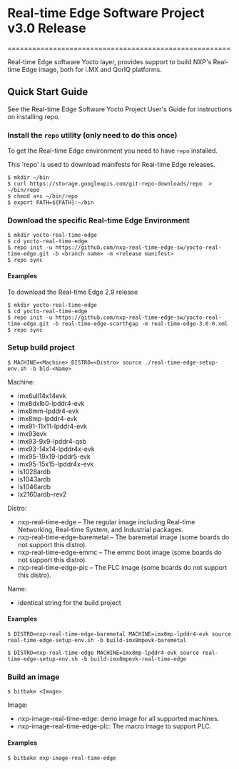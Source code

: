 # Real-time Edge Software Project v3.0 Release

======================================================

Real-time Edge software Yocto layer, provides support to build NXP's Real-time Edge image, both for i.MX and QorIQ platforms.

## Quick Start Guide

See the Real-time Edge Software Yocto Project User's Guide for instructions on installing repo.

### Install the `repo` utility (only need to do this once)

To get the Real-time Edge environment you need to have `repo` installed.

This 'repo' is used to download manifests for Real-time Edge releases.

```
$ mkdir ~/bin
$ curl https://storage.googleapis.com/git-repo-downloads/repo  > ~/bin/repo
$ chmod a+x ~/bin/repo
$ export PATH=${PATH}:~/bin
```

### Download the specific Real-time Edge Environment

```
$ mkdir yocto-real-time-edge
$ cd yocto-real-time-edge
$ repo init -u https://github.com/nxp-real-time-edge-sw/yocto-real-time-edge.git -b <branch name> -m <release manifest>
$ repo sync
```

#### Examples

To download the Real-time Edge 2.9 release

```
$ mkdir yocto-real-time-edge
$ cd yocto-real-time-edge
$ repo init -u https://github.com/nxp-real-time-edge-sw/yocto-real-time-edge.git -b real-time-edge-scarthgap -m real-time-edge-3.0.0.xml
$ repo sync
```

### Setup build project

```
$ MACHINE=<Machine> DISTRO=<Distro> source ./real-time-edge-setup-env.sh -b bld-<Name>
```

Machine:
- imx6ull14x14evk
- imx8dxlb0-lpddr4-evk
- imx8mm-lpddr4-evk
- imx8mp-lpddr4-evk
- imx91-11x11-lpddr4-evk
- imx93evk
- imx93-9x9-lpddr4-qsb
- imx93-14x14-lpddr4x-evk
- imx95-19x19-lpddr5-evk
- imx95-15x15-lpddr4x-evk
- ls1028ardb
- ls1043ardb
- ls1046ardb
- lx2160ardb-rev2

Distro:
- nxp-real-time-edge – The regular image including Real-time Networking, Real-time System, and Industrial packages.
- nxp-real-time-edge-baremetal – The baremetal image (some boards do not support this distro).
- nxp-real-time-edge-emmc – The emmc boot image (some boards do not support this distro).
- nxp-real-time-edge-plc – The PLC image (some boards do not support this distro).

Name:
- identical string for the build project

#### Examples

```
$ DISTRO=nxp-real-time-edge-baremetal MACHINE=imx8mp-lpddr4-evk source real-time-edge-setup-env.sh -b build-imx8mpevk-baremetal
```

```
$ DISTRO=nxp-real-time-edge MACHINE=imx8mp-lpddr4-evk source real-time-edge-setup-env.sh -b build-imx8mpevk-real-time-edge
```

### Build an image

```
$ bitbake <Image>
```

Image:
- nxp-image-real-time-edge: demo image for all supported machines.
- nxp-image-real-time-edge-plc: The macro image to support PLC.

#### Examples

```
$ bitbake nxp-image-real-time-edge
```
